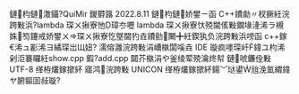 ﻿鏈枃鏈潵鑷?QuiMir 鍐欎簬 2022.8.11 鏈枃鏈娇鐢ㄧ函 C++鐨勮〃杈撅紝浣跨敤浜?lambda 琛ㄨ揪寮忚璋冭嚦 lambda 琛ㄨ揪寮忕殑閫傜敤鐗堟湰浠ラ槻姝笉鑳戒娇鐢ㄨ琛ㄨ揪寮忔墍閫犳垚鐨勯闄╋紝鍥犱负浣跨敤浜嗙函 c++鎵€浠ュ彲浠ヨ繘琛岀Щ妞? 濡傛灉浣跨敤涓嶆槸闆嗘垚 IDE 璇疯嚜琛屽鍏ユ枃浠剁洰褰曪紝show.cpp 鍜?add.cpp 閮芥槸涓や釜绫荤殑瀹炵幇 鏈唬鐮佺敤 UTF-8 缂栫爜鎵撳紑 寤鸿浣跨敤 UNICON 缂栫爜鎵撳紑鍚﹀垯鍙兘浼氳緭鍏ヤ腑鏂囬敊璇? 